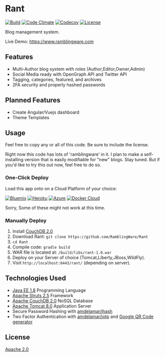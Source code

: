 # Rant

[![Build](https://img.shields.io/travis/RamblingWare/Rant.svg)](https://travis-ci.org/RamblingWare/Rant)
[![Code Climate](https://img.shields.io/codeclimate/github/RamblingWare/Rant.svg)](https://codeclimate.com/github/RamblingWare/Rant)
[![Codecov](https://img.shields.io/codecov/c/github/RamblingWare/Rant.svg)](https://codecov.io/gh/RamblingWare/Rant)
[![License](https://img.shields.io/:license-apache-blue.svg)](https://github.com/RamblingWare/Rant/blob/master/LICENSE)


Blog management system.

Live Demo: https://www.ramblingware.com

## Features

 *  Multi-Author blog system with roles (Author,Editor,Owner,Admin)
 *  Social Media ready with OpenGraph API and Twitter API
 *  Tagging, categories, featured, and archives
 *  2FA security and properly hashed passwords
 
## Planned Features

 * Create Angular/Vuejs dashboard
 * Theme Templates

## Usage

Feel free to copy any or all of this code. Be sure to include the license.

Right now this code has lots of 'ramblingware' in it. I plan to make a self-installing version that is easily modifiable for "new" blogs. Stay tuned. But if you'd like to try this out now, feel free to do so.

### One-Click Deploy 

Load this app onto on a Cloud Platform of your choice:

[![Bluemix](https://bluemix.net/deploy/button.png)](https://bluemix.net/deploy?repository=https://github.com/RamblingWare/Rant)
[![Heroku](https://www.herokucdn.com/deploy/button.png)](https://heroku.com/deploy?template=https://github.com/RamblingWare/Rant)
[![Azure](https://azuredeploy.net/deploybutton.png)](https://azuredeploy.net/?repository=https://github.com/RamblingWare/Rant)
[![Docker Cloud](https://files.cloud.docker.com/images/deploy-to-dockercloud.svg)](https://cloud.docker.com/stack/deploy/?repo=https://github.com/RamblingWare/Rant)

Sorry, Some of these might not work at this time.

### Manually Deploy

 1. Install [CouchDB 2.0](https://couchdb.apache.org/)
 1. Download Rant: `git clone https://github.com/RamblingWare/Rant`
 1. `cd Rant`
 1. Compile code: `gradle build`
 1. WAR file is located at: `/build/libs/rant-1.0.war`
 1. Deploy on your Server of choice (Tomcat,Liberty,JBoss,WildFly).
 1. Visit `http://localhost:8443/rant/` (depending on server).

## Technologies Used

 *  [Java EE 1.8](https://www.java.com/) Programming Language
 *  [Apache Struts 2.5](https://struts.apache.org/) Framework
 *  [Apache CouchDB 2.0](https://couchdb.apache.org/) NoSQL Database
 *  [Apache Tomcat 8.0](https://tomcat.apache.org/) Application Server
 *  Secure Password Hashing with [amdelamar/jhash](https://github.com/amdelamar/jhash)
 *  Two Factor Authentication with [amdelamar/jotp](https://github.com/amdelamar/jotp) and [Google QR Code generator](https://chart.googleapis.com/chart?chs=200x200&cht=qr&chl=200x200&chld=M|0&cht=qr&chl=otpauth://totp/Company:user@test.com?secret=6ZT3L2TKZ3WYBDS7FEY65TOQZRSRUY7M&issuer=Company&algorithm=SHA1&digits=6&period=30)

## License

[Apache 2.0](https://github.com/RamblingWare/Rant/blob/master/LICENSE)
